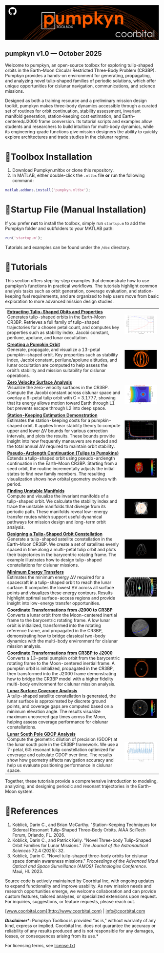 

![image_0.png](./ReadMe_media/image_0.png)

## **pumpkyn v1.0 — October 2025**

Welcome to pumpkyn, an open\-source toolbox for exploring tulip\-shaped orbits in the Earth–Moon Circular Restricted Three\-Body Problem (CR3BP). Pumpkyn provides a hands\-on environment for generating, propagating, and analyzing novel tulip\-shaped families of periodic solutions, which offer unique opportunities for cislunar navigation, communications, and science missions.


Designed as both a training resource and a preliminary mission design toolkit, pumpkyn makes  three\-body dynamics accessible through a curated set of routines for orbit continuation, stability assessment, invariant manifold generation, station\-keeping cost estimation, and Earth\-centered/J2000 frame conversion. Its tutorial scripts and examples allow students and researchers to build intuition for multi\-body dynamics, while its engineering\-grade functions give mission designers the ability to quickly explore architectures and trade studies in the cislunar regime.

# Toolbox Installation
1.  Download Pumpkyn.mltbx or clone this repository.
2. In MATLAB, either double\-click the `.mltbx` file **or** run the following command:
```matlab
matlab.addons.install('pumpkyn.mltbx');
```
# Startup File (Manual Installation)

If you prefer **not** to install the toolbox, simply run `startup.m` to add the Pumpkyn folder and subfolders to your MATLAB path:

```matlab
run('startup.m');
```

Tutorials and examples can be found under the `/doc` directory.

# Tutorials

This section offers step\-by\-step examples that demonstrate how to use pumpkyn’s functions in practical workflows. The tutorials highlight common analysis tasks such as orbit generation, coverage evaluation, and station\-keeping fuel requirements, and are organized to help users move from basic exploration to more advanced mission design studies.

|||
| :-- | :-- |
| [**Extracting Tulip\-Shaped Obits and Properties**](./doc/intro_tulip.mlx) <br> Generates tulip\-shaped orbits in the Earth–Moon CR3BP. Retrieves a full family of tulip\-shaped trajectories for a chosen petal count, and computes key properties such as stability index, Jacobi constant, perilune, apolune, and lunar occultation.   | ![image_1.png](./ReadMe_media/image_1.png)   |
| [**Creating a Pumpkin Orbit**](./doc/intro_pumpkyn.mlx) <br> Generate, propagate, and visualize a 13\-petal pumpkin\-shaped orbit. Key properties such as stability index, Jacobi constant, perilune/apolune altitudes, and lunar occultation are computed to help assess the orbit’s stability and mission suitability for cislunar operations.  | ![image_2.png](./ReadMe_media/image_2.png)   |
| [**Zero Velocity Surface Analysis**](./doc/zeroVelocity.mlx) <br> Visualize the zero\-velocity surfaces in the CR3BP. Compute the Jacobi constant across cislunar space and overlay a 9\-petal tulip orbit with C = 3.1777, showing that its energy allows motion toward Earth through L1 but prevents escape through L2 into deep space.  | ![image_3.png](./ReadMe_media/image_3.png)   |
| [**Station\-Keeping Estimation Demonstration**](./doc/stationKeepingEst.mlx) <br> Estimates the station\-keeping costs for a pumpkin\-shaped orbit. It applies linear stability theory to compute upper and lower ΔV bounds for various correction intervals, and plots the results. These bounds provide insight into how frequently maneuvers are needed and the total annual ΔV required to maintain orbit stability.  | ![image_4.png](./ReadMe_media/image_4.png)   |
| [**Pseudo\-Arclength Continuation (Tulips to Pumpkins)**](./doc/tulipContinuation.mlx) <br> Extends a tulip\-shaped orbit using pseudo\-arclength continuation in the Earth–Moon CR3BP. Starting from a seed orbit, the routine incrementally adjusts the initial states to find new family members. The resulting visualization shows how orbital geometry evolves with period.  | ![image_5.png](./ReadMe_media/image_5.png)   |
| [**Finding Unstable Manifolds**](./doc/manifolds.mlx) <br> Compute and visualize the invariant manifolds of a tulip\-shaped orbit. We calculate the stability index and trace the unstable manifolds that diverge from its periodic path. These manifolds reveal low\-energy transfer routes which support useful dynamical pathways for mission design and long\-term orbit analysis.  | ![image_6.png](./ReadMe_media/image_6.png)   |
| [**Designing a Tulip\-Shaped Orbit Constellation**](./doc/intro_constellation.mlx) <br> Generate a tulip\-shaped satellite constellation in the Earth–Moon CR3BP. We create a set of satellites evenly spaced in time along a multi\-petal tulip orbit and plots their trajectories in the barycentric rotating frame. The example illustrates how to design tulip\-shaped constellations for cislunar missions.  | ![image_7.png](./ReadMe_media/image_7.png)   |
| [**Minimum Energy Transfers**](./doc/minEnergy.mlx) <br> Estimates the minimum energy ΔV required for a spacecraft in a tulip\-shaped orbit to reach the lunar surface. It computes the lowest ΔV across all surface points and visualizes these energy contours. Results highlight optimal surface\-access regions and provide insight into low\-energy transfer opportunities.  | ![image_8.png](./ReadMe_media/image_8.png)   |
| [**Coordinate Transformations from J2000 to CR3BP**](./doc/j2k2cr3bp.mlx) <br> Converts a lunar orbit from the Moon\-centered inertial frame to the barycentric rotating frame. A low lunar orbit is initialized, transformed into the rotating reference frame, and propagated in the CR3BP, demonstrating how to bridge classical two\-body dynamics with the multi\-body environment for cislunar mission analysis.  | ![image_9.png](./ReadMe_media/image_9.png)   |
| [**Coordinate Transformations from CR3BP to J2000**](./doc/cr3bp2j2k.mlx) <br> Converts a 13\-petal pumpkin orbit from the barycentric rotating frame to the Moon\-centered inertial frame. A pumpkin orbit is initialized, propagated in the CR3BP, then transformed into the J2000 frame demonstrating how to bridge the CR3BP model with a higher fidelity multi\-body environment for cislunar mission analysis.  | ![image_10.png](./ReadMe_media/image_10.png)   |
| [**Lunar Surface Coverage Analysis**](./doc/surfCoverage.mlx) <br> A tulip\-shaped satellite constellation is generated, the lunar surface is approximated by discrete ground points, and coverage gaps are computed based on a minimum elevation angle. The results visualize maximum uncovered gap times across the Moon, helping assess coverage performance for cislunar constellations.  | ![image_11.png](./ReadMe_media/image_11.png)   |
| [**Lunar South Pole GDOP Analysis**](./doc/intro_gdop.mlx) <br> Compute the geometric dilution of precision (GDOP) at the lunar south pole in the CR3BP framework. We use a 7\-petal, 6:5 resonant tulip constellation optimized for coverage and calculate GDOP over time. The results show how geometry affects navigation accuracy and help us evaluate positioning performance in cislunar space.  | ![image_12.png](./ReadMe_media/image_12.png)   |


Together, these tutorials provide a comprehensive introduction to modeling, analyzing, and designing periodic and resonant trajectories in the Earth–Moon system.

# References
1.  Koblick, Darin C., and Brian McCarthy. "Station\-Keeping Techniques for Sidereal Resonant Tulip\-Shaped Three\-Body Orbits. AIAA SciTech Forum, Orlando, FL. 2026.
2. Koblick, Darin C., and Patrick Kelly. "Novel Three\-body Tulip\-Shaped Orbit Families for Lunar Missions." *The Journal of the Astronautical Sciences* 72.4 (2025): 32.
3. Koblick, Darin C. "Novel tulip\-shaped three\-body orbits for cislunar space domain awareness missions." *Proceedings of the Advanced Maui Optical and Space Surveillance (AMOS) Technologies Conference*. Maui, HI. 2023.

Source code is actively maintained by Coorbital Inc, with ongoing updates to expand functionality and improve usability. As new mission needs and research opportunities emerge, we welcome collaboration and can provide custom features, tailored analyses, or specialized extensions upon request. For inquiries, suggestions, or feature requests, please reach out.


[www.coorbital.com](http://www.coorbital.com) | [info@coorbital.com](mailto:info@coorbital.com)


***Disclaimer****: Pumpkyn Toolbox is provided “as is,” without warranty of any kind, express or implied. Coorbital Inc. does not guarantee the accuracy or reliability of any results produced and is not responsible for any damages, losses, or consequences arising from its use.*


For licensing terms, see [license.txt](./LICENSE)

